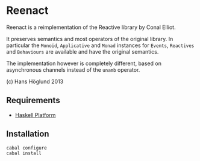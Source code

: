 
# Reenact

Reenact is a reimplementation of the Reactive library by Conal Elliot.

It preserves semantics and most operators of the original library. In
particular the `Monoid`, `Applicative` and `Monad` instances for 
`Events`, `Reactives` and `Behaviours` are available and have the original semantics.
    
The implementation however is completely different, based on asynchronous
channels instead of the `unamb` operator.

(c) Hans Höglund 2013

## Requirements

* [Haskell Platform](http://www.haskell.org/platform)

## Installation

    cabal configure
    cabal install
